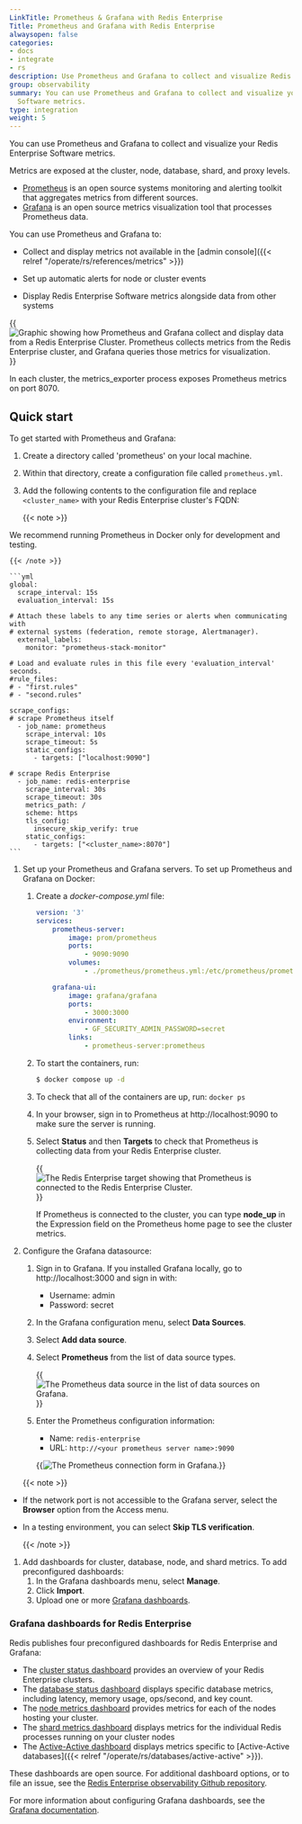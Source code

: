 ```yaml
---
LinkTitle: Prometheus & Grafana with Redis Enterprise
Title: Prometheus and Grafana with Redis Enterprise
alwaysopen: false
categories:
- docs
- integrate
- rs
description: Use Prometheus and Grafana to collect and visualize Redis Cloud metrics.
group: observability
summary: You can use Prometheus and Grafana to collect and visualize your Redis Enterprise
  Software metrics.
type: integration
weight: 5
---
```


You can use Prometheus and Grafana to collect and visualize your Redis Enterprise Software metrics.

Metrics are exposed at the cluster, node, database, shard, and proxy levels.


- [Prometheus](https://prometheus.io/) is an open source systems monitoring and alerting toolkit that aggregates metrics from different sources.
- [Grafana](https://grafana.com/) is an open source metrics visualization tool that processes Prometheus data.

You can use Prometheus and Grafana to:
- Collect and display metrics not available in the [admin console]({{< relref "/operate/rs/references/metrics" >}})

- Set up automatic alerts for node or cluster events

- Display Redis Enterprise Software metrics alongside data from other systems

{{<image filename="images/rs/grafana-prometheus.png" alt="Graphic showing how Prometheus and Grafana collect and display data from a Redis Enterprise Cluster. Prometheus collects metrics from the Redis Enterprise cluster, and Grafana queries those metrics for visualization.">}}

In each cluster, the metrics_exporter process exposes Prometheus metrics on port 8070.

## Quick start

To get started with Prometheus and Grafana:

1. Create a directory called 'prometheus' on your local machine.

1. Within that directory, create a configuration file called `prometheus.yml`.
1. Add the following contents to the configuration file and replace `<cluster_name>` with your Redis Enterprise cluster's FQDN:

    {{< note >}}

We recommend running Prometheus in Docker only for development and testing.

    {{< /note >}}

    ```yml
    global:
      scrape_interval: 15s
      evaluation_interval: 15s

    # Attach these labels to any time series or alerts when communicating with
    # external systems (federation, remote storage, Alertmanager).
      external_labels:
        monitor: "prometheus-stack-monitor"

    # Load and evaluate rules in this file every 'evaluation_interval' seconds.
    #rule_files:
    # - "first.rules"
    # - "second.rules"

    scrape_configs:
    # scrape Prometheus itself
      - job_name: prometheus
        scrape_interval: 10s
        scrape_timeout: 5s
        static_configs:
          - targets: ["localhost:9090"]

    # scrape Redis Enterprise
      - job_name: redis-enterprise
        scrape_interval: 30s
        scrape_timeout: 30s
        metrics_path: /
        scheme: https
        tls_config:
          insecure_skip_verify: true
        static_configs:
          - targets: ["<cluster_name>:8070"]
    ```

1. Set up your Prometheus and Grafana servers.
    To set up Prometheus and Grafana on Docker:
    1. Create a _docker-compose.yml_ file:

        ```yml
        version: '3'
        services:
            prometheus-server:
                image: prom/prometheus
                ports:
                    - 9090:9090
                volumes:
                    - ./prometheus/prometheus.yml:/etc/prometheus/prometheus.yml

            grafana-ui:
                image: grafana/grafana
                ports:
                    - 3000:3000
                environment:
                    - GF_SECURITY_ADMIN_PASSWORD=secret
                links:
                    - prometheus-server:prometheus
        ```

    1. To start the containers, run:

        ```sh
        $ docker compose up -d
        ```

    1. To check that all of the containers are up, run: `docker ps`
    1. In your browser, sign in to Prometheus at http://localhost:9090 to make sure the server is running.
    1. Select **Status** and then **Targets** to check that Prometheus is collecting data from your Redis Enterprise cluster.

        {{<image filename="images/rs/prometheus-target.png" alt="The Redis Enterprise target showing that Prometheus is connected to the Redis Enterprise Cluster.">}}

        If Prometheus is connected to the cluster, you can type **node_up** in the Expression field on the Prometheus home page to see the cluster metrics.

1. Configure the Grafana datasource:
    1. Sign in to Grafana. If you installed Grafana locally, go to http://localhost:3000 and sign in with:

        - Username: admin
        - Password: secret

    1. In the Grafana configuration menu, select **Data Sources**.

    1. Select **Add data source**.

    1. Select **Prometheus** from the list of data source types.

        {{<image filename="images/rs/prometheus-datasource.png" alt="The Prometheus data source in the list of data sources on Grafana.">}}

    1. Enter the Prometheus configuration information:

        - Name: `redis-enterprise`
        - URL: `http://<your prometheus server name>:9090`

        {{<image filename="images/rs/prometheus-connection.png" alt="The Prometheus connection form in Grafana.">}}

    {{< note >}}

- If the network port is not accessible to the Grafana server, select the **Browser** option from the Access menu.
- In a testing environment, you can select **Skip TLS verification**.

    {{< /note >}}

1. Add dashboards for cluster, database, node, and shard metrics.
    To add preconfigured dashboards:
    1. In the Grafana dashboards menu, select **Manage**.
    1. Click **Import**.
    1. Upload one or more [Grafana dashboards](#grafana-dashboards-for-redis-enterprise).

### Grafana dashboards for Redis Enterprise

Redis publishes four preconfigured dashboards for Redis Enterprise and Grafana:

* The [cluster status dashboard](https://grafana.com/grafana/dashboards/18405-cluster-status-dashboard/) provides an overview of your Redis Enterprise clusters.
* The [database status dashboard](https://grafana.com/grafana/dashboards/18408-database-status-dashboard/) displays specific database metrics, including latency, memory usage, ops/second, and key count.
* The [node metrics dashboard](https://github.com/redis-field-engineering/redis-enterprise-observability/blob/main/grafana/dashboards/software/basic/redis-software-node-dashboard.json) provides metrics for each of the nodes hosting your cluster.
* The [shard metrics dashboard](https://github.com/redis-field-engineering/redis-enterprise-observability/blob/main/grafana/dashboards/software/basic/redis-software-shard-dashboard.json) displays metrics for the individual Redis processes running on your cluster nodes
* The [Active-Active dashboard](https://github.com/redis-field-engineering/redis-enterprise-observability/blob/main/grafana/dashboards/software/basic/redis-software-active-active-dashboard.json) displays metrics specific to [Active-Active databases]({{< relref "/operate/rs/databases/active-active" >}}).

These dashboards are open source. For additional dashboard options, or to file an issue, see the [Redis Enterprise observability Github repository](https://github.com/redis-field-engineering/redis-enterprise-observability/tree/main/grafana).

For more information about configuring Grafana dashboards, see the [Grafana documentation](https://grafana.com/docs/).
